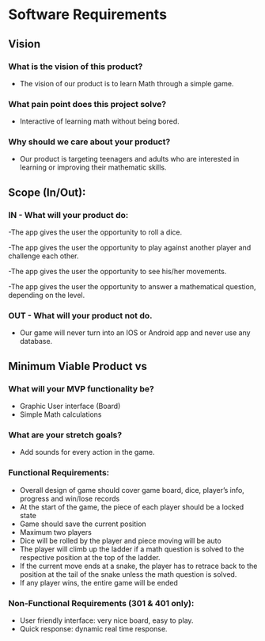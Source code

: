 # Software Requirements

## Vision

### What is the vision of this product?

- The vision of our product is to learn Math through a simple game.

### What pain point does this project solve?
- Interactive of learning math without being bored.

### Why should we care about your product?

- Our product is targeting teenagers and adults who are interested in learning or improving their mathematic skills.

## Scope (In/Out):

### IN - What will your product do:

-The app gives the user the opportunity to roll a dice.

-The app gives the user the opportunity to play against another player and challenge each other. 

-The app gives the user the opportunity to see his/her movements. 

-The app gives the user the opportunity to answer a mathematical question, depending on the level. 

### OUT - What will your product not do.

- Our game will never turn into an IOS or Android app and never use any database.

## Minimum Viable Product vs

### What will your MVP functionality be?
- Graphic User interface (Board)
- Simple Math calculations 

### What are your stretch goals?
- Add sounds for every action in the game.

### Functional Requirements:

- Overall design of game should cover game board, dice, player’s info, progress and win/lose records
- At the start of the game, the piece of each player should be a locked state
- Game should save the current position
- Maximum two players 
- Dice will be rolled by the player and piece moving will be auto
- The player will climb up the ladder if a math question is solved to the respective position at the top of the ladder.
- If the current move ends at a snake, the player has to retrace back to the position at the tail of the snake unless the math question is solved.
- If any player wins, the entire game will be ended

### Non-Functional Requirements (301 & 401 only): 

- User friendly interface: very nice board, easy to play. 
- Quick response: dynamic real time response.